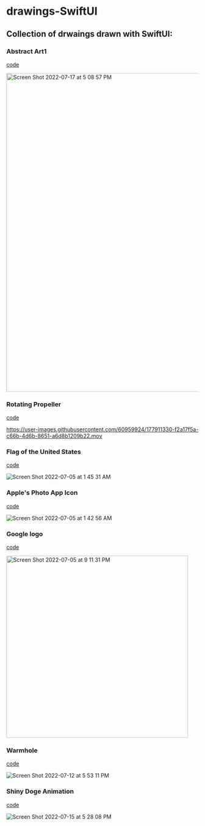 # drawings-SwiftUI


## Collection of drwaings drawn with SwiftUI:

### Abstract Art1

[code](https://github.com/seungjun-green/drawings-SwiftUI/blob/main/drawings-SwiftUI/AbstarctArt1/AbstractArt1.swift)

<img width="833" alt="Screen Shot 2022-07-17 at 5 08 57 PM" src="https://user-images.githubusercontent.com/60959924/179389870-3bf2b081-80f4-4386-9b42-4b4938317781.png">

### Rotating Propeller

[code](https://github.com/seungjun-green/drawings-SwiftUI/tree/main/drawings-SwiftUI/Rotating%20Propeller)

https://user-images.githubusercontent.com/60959924/177911330-f2a17f5a-c66b-4d6b-8651-a6d8b1209b22.mov

### Flag of the United States

[code](https://github.com/seungjun-green/drawings-SwiftUI/tree/main/drawings-SwiftUI/Flag%20of%20the%20United%20States)

![Screen Shot 2022-07-05 at 1 45 31 AM](https://user-images.githubusercontent.com/60959924/177194219-8496fc83-088c-48f4-ae20-7ca7ae45a2bb.png)


### Apple's Photo App Icon

[code](https://github.com/seungjun-green/drawings-SwiftUI/tree/main/drawings-SwiftUI/PhotoAppIcon)

![Screen Shot 2022-07-05 at 1 42 56 AM](https://user-images.githubusercontent.com/60959924/177193935-9114dd25-22f8-44a8-9084-15ea3f1b27bb.png)


### Google logo

[code](https://github.com/seungjun-green/drawings-SwiftUI/tree/main/drawings-SwiftUI/GoogleLogo)

<img width="476" alt="Screen Shot 2022-07-05 at 9 11 31 PM" src="https://user-images.githubusercontent.com/60959924/177324399-13063c4a-3ceb-441e-b0b2-6384a55bacdf.png">


### Warmhole

[code](https://github.com/seungjun-green/drawings-SwiftUI/tree/main/drawings-SwiftUI/Warmhole)

![Screen Shot 2022-07-12 at 5 53 11 PM](https://user-images.githubusercontent.com/60959924/178450988-f800d71a-53c6-4256-bdc4-bdb5ff62ec11.png)

### Shiny Doge Animation

[code](https://github.com/seungjun-green/drawings-SwiftUI/blob/main/drawings-SwiftUI/ShinyDoge/ShinyDoge.swift)

![Screen Shot 2022-07-15 at 5 28 08 PM](https://user-images.githubusercontent.com/60959924/179184687-f441498c-1dce-490a-bd0b-38b9571136c0.png)


